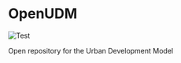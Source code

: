 # OpenUDM
![Test](https://github.com/geospatialncl/OpenUDM/workflows/Test/badge.svg)

Open repository for the Urban Development Model
